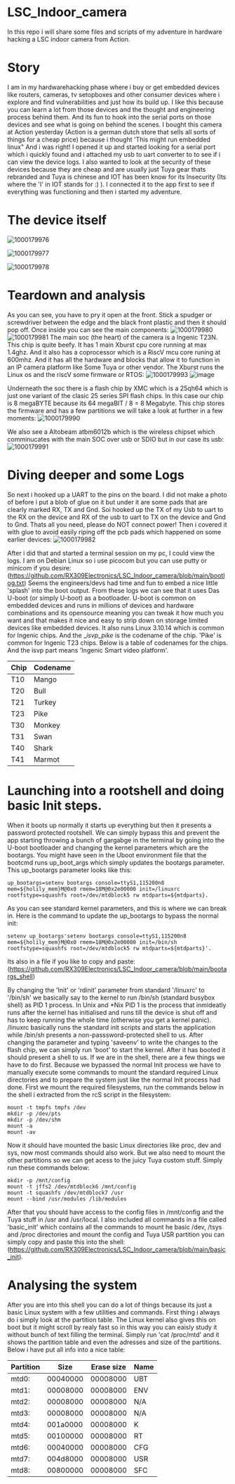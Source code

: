 # LSC_Indoor_camera
In this repo i will share some files and scripts of my adventure in hardware hacking a LSC indoor camera from Action. 

# Story
I am in my hardwarehacking phase where i buy or get embedded devices like routers, cameras, tv setopboxes and other consumer devices where i explore and find vulnerabilities and just how its build up. I like this because you can learn a lot from those devices and the thought and engineering process behind them. And its fun to hook into the serial ports on those devices and see what is going on behind the scenes. 
I bought this camera at Action yesterday (Action is a german dutch store that sells all sorts of things for a cheap price) because i thought 'This might run embedded linux" And i was right! I opened it up and started looking for a serial port which i quickly found and i attached my usb to uart converter to to see if i can view the device logs. I also wanted to look at the security of these devices because they are cheap and are usually just Tuya gear thats rebranded and Tuya is chinese and IOT has been know for its Insecurity (Its where the 'I' in IOT stands for :) ). I connected it to the app first to see if everything was functioning and then i started my adventure. 

# The device itself
![1000179976](https://github.com/user-attachments/assets/aaf8a048-2327-4080-abb7-1935c3606eec)

![1000179977](https://github.com/user-attachments/assets/20d43b8e-94a3-405b-ae03-0f865bdbbb2e)

![1000179978](https://github.com/user-attachments/assets/bbf84f3f-00db-4c68-a106-54fb96eff541)



# Teardown and analysis
As you can see, you have to pry it open at the front. Stick a spudger or screwdriver between the edge and the black front plastic and then it should pop off. 
Once inside you can see the main components: 
![1000179980](https://github.com/user-attachments/assets/a68bf4c5-1f08-46c2-8c72-576620a57792)
![1000179981](https://github.com/user-attachments/assets/915324e0-cba0-4730-9553-00cbbb5134b7)
The main soc (the heart) of the camera is a Ingenic T23N. This chip is quite beefy. It has 1 main Xburst cpu core running at max 1.4ghz. And it also has a coprocessor which is a RiscV mcu core runing at 600mhz. And it has all the hardware and blocks that allow it to function in an IP camera platform like Some Tuya or other vendor. The Xburst runs the Linux os and the riscV some firmware or RTOS:
![1000179993](https://github.com/user-attachments/assets/e4816159-0678-4f54-a028-266b6b6fc4ee)
![image](https://github.com/user-attachments/assets/84f89b41-a1fb-4083-8087-2f9241c109d2)

Underneath the soc there is a flash chip by XMC which is a 25qh64 which is just one variant of the clasic 25 series SPI flash chips. In this case our chip is 8 megaBYTE because its 64 megaBIT / 8 = 8 Megabyte. This chip stores the firmware and has a few partitions we will take a look at further in a few moments:
![1000179990](https://github.com/user-attachments/assets/e27e9cd8-fb02-4e1c-9f5c-86e46139ebb5)

We also see a Altobeam atbm6012b which is the wireless chipset which comminucates with the main SOC over usb or SDIO but in our case its usb:
![1000179991](https://github.com/user-attachments/assets/04adf08b-9977-4947-ac6e-d859a54ab180)

# Diving deeper and some Logs
So next i hooked up a UART to the pins on the board. I did not make a photo of before i put a blob of glue on it but under it are some pads that are clearly marked RX, TX and Gnd. Soi hooked up the TX of my Usb to uart to the RX on the device and RX of the usb to uart to TX on the device and Gnd to Gnd. Thats all you need, please do NOT connect power! Then i covered it with glue to avoid easily riping off the pcb pads which happened on some earlier devices:
![1000179982](https://github.com/user-attachments/assets/c848228a-e0ce-4e1e-9b4d-f88980ef4c74)

After i did that and started a terminal session on my pc, I could view the logs. I am on Debian Linux so i use picocom but you can use putty or minicom if you desire: 
(https://github.com/RX309Electronics/LSC_Indoor_camera/blob/main/bootlog.txt)
Seems the engineers/devs had time and fun to embed a nice little 'splash' into the boot output. From these logs we can see that it uses Das U-boot (or simply U-boot) as a bootloader. U-boot is common on embedded devices and runs in millions of devices and hardware combinations and its opensource meaning you can tweak it how much you want and that makes it nice and easy to strip down on storage limited devices like embedded devices. It also runs Linux 3.10.14 which is common for Ingenic chips. And the __isvp_pike_ is the codename of the chip. 'Pike' is common for Ingenic T23 chips. Below is a table of codenames for the chips. And the isvp part means 'Ingenic Smart video platform'. 

| Chip  |Codename |
| ----- | --------|
| T10   | Mango  |  
| T20   | Bull   |
| T21   | Turkey |
| T23   | Pike   |
| T30   | Monkey |
| T31   | Swan   |
| T40   | Shark  |
| T41   | Marmot |

# Launching into a rootshell and doing basic Init steps. 
When it boots up normally it starts up everything but then it presents a password protected rootshell. We can simply bypass this and prevent the app starting throwing a bunch of gargabge in the terminal by going into the U-boot bootloader and changing the kernel parameters which are the bootargs. You might have seen in the Uboot environment file that the bootcmd runs up_boot_args which simply updates the bootargs parameter. This up_bootargs parameter looks like this:
```
up_bootargs=setenv bootargs console=ttyS1,115200n8 mem=${holily_mem}M@0x0 rmem=18M@0x2e00000 init=/linuxrc rootfstype=squashfs root=/dev/mtdblock5 rw mtdparts=${mtdparts}.
```
As you can see standard kernel parameters, and this is where we can break in. Here is the command to update the up_bootargs to bypass the normal init:
```
setenv up_bootargs'setenv bootargs console=ttyS1,115200n8 mem=${holily_mem}M@0x0 rmem=18M@0x2e00000 init=/bin/sh rootfstype=squashfs root=/dev/mtdblock5 rw mtdparts=${mtdparts}'.
```
Its also in a file if you like to copy and paste: (https://github.com/RX309Electronics/LSC_Indoor_camera/blob/main/bootargs_shell)

By changing the 'Init' or 'rdinit' parameter from standard '/linuxrc' to '/bin/sh' we basically say to the kernel to run /bin/sh (standard busybox shell) as PID 1 process. In Unix and *Nix PID 1 is the process that inmideatly runs after the kernel has initialised and runs till the device is shut off and has to keep running the whole time (otherwise you get a kernel panic). /linuxrc basically runs the standard init scripts and starts the application while /bin/sh presents a non-passsword-protected shell to us. After changing the parameter and typing 'saveenv' to write the changes to the flash chip, we can simply run 'boot' to start the kernel. After it has booted it should present a shell to us. If we are in the shell, there are a few things we have to do first. Because we bypassed the normal Init process we have to manually execute some commands to mount the standard required Linux directories and to prepare the system just like the normal Init process had done. First we mount the required filesystems, run the commands below in the shell i extracted from the rcS script in the filesystem:
```
mount -t tmpfs tmpfs /dev
mkdir -p /dev/pts
mkdir -p /dev/shm
mount -a
mount -av
```

Now it should have mounted the basic Linux directories like proc, dev and sys, now most commands should also work. But we also need to mount the other partitions so we can get acess to the juicy Tuya custom stuff. 
Simply run these commands below: 
```
mkdir -p /mnt/config
mount -t jffs2 /dev/mtdblock6 /mnt/config
mount -t squashfs /dev/mtdblock7 /usr
mount --bind /usr/modules /lib/modules
```

After that you should have access to the config files in /mnt/config and the Tuya stuff in /usr and /usr/local. I also included all commands in a file called 'basic_init' which contains all the commands to mount he basic /dev, /tsys and /proc directories and mount the config and Tuya USR partition you can simply copy and paste this into the shell: (https://github.com/RX309Electronics/LSC_Indoor_camera/blob/main/basic_init).

# Analysing the system
After you are into this shell you can do a lot of things because its just a basic Linux system with a few utilities and commands. 
First thing i always do i simply look at the partition table. The Linux kernel also gives this on boot but it might scroll by realy fast so in this way you can eaisly study it without bunch of text filling the terminal. Simply run 'cat /proc/mtd' and it shows the partition table and even the adresses and size of the partitions. Below i have put all info into a nice table:

| Partition | Size     | Erase size | Name |
------------|----------|----------- |------|
| mtd0:     | 00040000 |   00008000 | UBT  |
| mtd1:     | 00008000 |   00008000 | ENV  |
| mtd2:     | 00008000 |   00008000 | N/A  |
| mtd3:     | 00008000 |   00008000 | N/A  |
| mtd4:     | 001a0000 |   00008000 | K    |
| mtd5:     | 00100000 |   00008000 | RT   |
| mtd6:     | 00040000 |   00008000 | CFG  |
| mtd7:     | 004d8000 |   00008000 | USR  |
| mtd8:     | 00800000 |   00008000 | SFC  |


